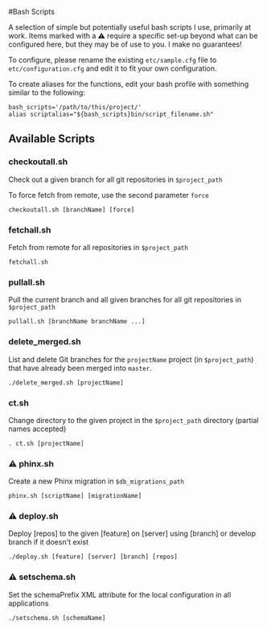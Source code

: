 #Bash Scripts

A selection of simple but potentially useful bash scripts I use, primarily at work. Items marked with a :warning: 
require a specific set-up beyond what can be configured here, but they may be of use to you. I make no guarantees!

To configure, please rename the existing `etc/sample.cfg` file to `etc/configuration.cfg` and edit it to fit your own 
configuration.

To create aliases for the functions, edit your bash profile with something similar to the following:

    bash_scripts='/path/to/this/project/'
    alias scriptalias="${bash_scripts}bin/script_filename.sh"
    
## Available Scripts

### checkoutall.sh 

Check out a given branch for all git repositories in `$project_path`

To force fetch from remote, use the second parameter `force`

    checkoutall.sh [branchName] [force]
    
### fetchall.sh 

Fetch from remote for all repositories in `$project_path`

    fetchall.sh
    
### pullall.sh

Pull the current branch and all given branches for all git repositories in `$project_path`

    pullall.sh [branchName branchName ...]
    
### delete_merged.sh

List and delete Git branches for the `projectName` project (in `$project_path`) that have already been merged into `master`.
    
    ./delete_merged.sh [projectName]
    
###  ct.sh

Change directory to the given project in the `$project_path` directory (partial names accepted)

    . ct.sh [projectName]
    
### :warning: phinx.sh

Create a new Phinx migration in `$db_migrations_path`

    phinx.sh [scriptName] [migrationName]
    
### :warning: deploy.sh

Deploy [repos] to the given [feature] on [server] using [branch] or develop branch if it doesn't exist

    ./deploy.sh [feature] [server] [branch] [repos]

### :warning: setschema.sh

Set the schemaPrefix XML attribute for the local configuration in all applications

    ./setschema.sh [schemaName]
